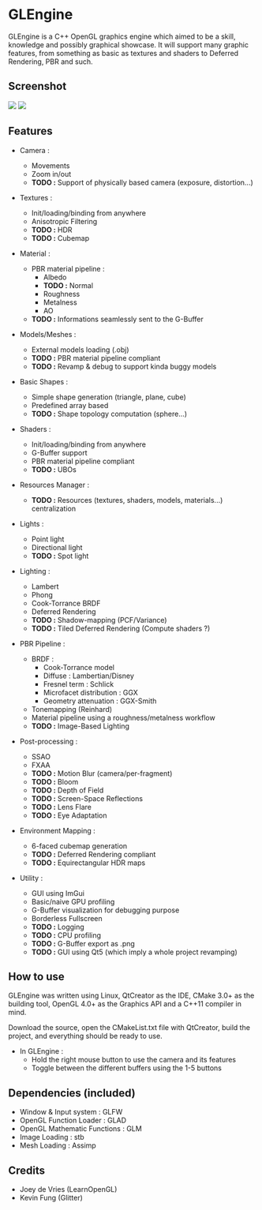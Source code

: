 GLEngine
======
GLEngine is a C++ OpenGL graphics engine which aimed to be a skill, knowledge and possibly graphical showcase. It will support many graphic features, from something as basic as textures and shaders to Deferred Rendering, PBR and such.

Screenshot
------

![](http://i.imgur.com/hpewSi9.png)
![](http://i.imgur.com/6frnrfz.png)


Features
------

* Camera :
    * Movements
    * Zoom in/out
    * **TODO :** Support of physically based camera (exposure, distortion...)

* Textures :
    * Init/loading/binding from anywhere
	* Anisotropic Filtering
	* **TODO :** HDR
	* **TODO :** Cubemap

* Material :
	* PBR material pipeline :
		* Albedo
		* **TODO :** Normal
		* Roughness
		* Metalness
		* AO
	* **TODO :** Informations seamlessly sent to the G-Buffer

* Models/Meshes :
    * External models loading (.obj)
    * **TODO :** PBR material pipeline compliant
    * **TODO :** Revamp & debug to support kinda buggy models

* Basic Shapes :
    * Simple shape generation (triangle, plane, cube)
    * Predefined array based
    * **TODO :** Shape topology computation (sphere...)

* Shaders :
    * Init/loading/binding from anywhere
    * G-Buffer support
    * PBR material pipeline compliant
	* **TODO :** UBOs
    
* Resources Manager :
    * **TODO :** Resources (textures, shaders, models, materials...) centralization

* Lights :
    * Point light
    * Directional light
    * **TODO :** Spot light

* Lighting :
    * Lambert
    * Phong
    * Cook-Torrance BRDF
    * Deferred Rendering
    * **TODO :** Shadow-mapping (PCF/Variance)
    * **TODO :** Tiled Deferred Rendering (Compute shaders ?)

* PBR Pipeline :
    * BRDF :
        * Cook-Torrance model
        * Diffuse : Lambertian/Disney
        * Fresnel term : Schlick
        * Microfacet distribution : GGX
        * Geometry attenuation : GGX-Smith
    * Tonemapping (Reinhard)
    * Material pipeline using a roughness/metalness workflow
    * **TODO :** Image-Based Lighting

* Post-processing :
	* SSAO
    * FXAA
	* **TODO :** Motion Blur (camera/per-fragment)
	* **TODO :** Bloom
	* **TODO :** Depth of Field
	* **TODO :** Screen-Space Reflections
	* **TODO :** Lens Flare
	* **TODO :** Eye Adaptation

* Environment Mapping :
    * 6-faced cubemap generation
    * **TODO :** Deferred Rendering compliant
    * **TODO :** Equirectangular HDR maps
 
* Utility :
    * GUI using ImGui
    * Basic/naive GPU profiling
    * G-Buffer visualization for debugging purpose
	* Borderless Fullscreen
    * **TODO :** Logging
    * **TODO :** CPU profiling
    * **TODO :** G-Buffer export as .png
    * **TODO :** GUI using Qt5 (which imply a whole project revamping)

How to use
------
GLEngine was written using Linux, QtCreator as the IDE, CMake 3.0+ as the building tool, OpenGL 4.0+ as the Graphics API and a C++11 compiler in mind.

Download the source, open the CMakeList.txt file with QtCreator, build the project, and everything should be ready to use.

* In GLEngine :
    * Hold the right mouse button to use the camera and its features
    * Toggle between the different buffers using the 1-5 buttons

Dependencies (included)
------
- Window & Input system : GLFW
- OpenGL Function Loader : GLAD
- OpenGL Mathematic Functions : GLM
- Image Loading : stb
- Mesh Loading : Assimp

Credits
------
- Joey de Vries (LearnOpenGL)
- Kevin Fung (Glitter)